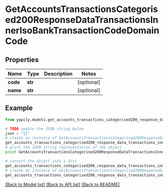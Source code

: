 # GetAccountsTransactionsCategorised200ResponseDataTransactionsInnerIsoBankTransactionCodeDomainCode


## Properties
Name | Type | Description | Notes
------------ | ------------- | ------------- | -------------
**code** | **str** |  | [optional] 
**name** | **str** |  | [optional] 

## Example

```python
from yapily.models.get_accounts_transactions_categorised200_response_data_transactions_inner_iso_bank_transaction_code_domain_code import GetAccountsTransactionsCategorised200ResponseDataTransactionsInnerIsoBankTransactionCodeDomainCode

# TODO update the JSON string below
json = "{}"
# create an instance of GetAccountsTransactionsCategorised200ResponseDataTransactionsInnerIsoBankTransactionCodeDomainCode from a JSON string
get_accounts_transactions_categorised200_response_data_transactions_inner_iso_bank_transaction_code_domain_code_instance = GetAccountsTransactionsCategorised200ResponseDataTransactionsInnerIsoBankTransactionCodeDomainCode.from_json(json)
# print the JSON string representation of the object
print GetAccountsTransactionsCategorised200ResponseDataTransactionsInnerIsoBankTransactionCodeDomainCode.to_json()

# convert the object into a dict
get_accounts_transactions_categorised200_response_data_transactions_inner_iso_bank_transaction_code_domain_code_dict = get_accounts_transactions_categorised200_response_data_transactions_inner_iso_bank_transaction_code_domain_code_instance.to_dict()
# create an instance of GetAccountsTransactionsCategorised200ResponseDataTransactionsInnerIsoBankTransactionCodeDomainCode from a dict
get_accounts_transactions_categorised200_response_data_transactions_inner_iso_bank_transaction_code_domain_code_from_dict = GetAccountsTransactionsCategorised200ResponseDataTransactionsInnerIsoBankTransactionCodeDomainCode.from_dict(get_accounts_transactions_categorised200_response_data_transactions_inner_iso_bank_transaction_code_domain_code_dict)
```
[[Back to Model list]](../README.md#documentation-for-models) [[Back to API list]](../README.md#documentation-for-api-endpoints) [[Back to README]](../README.md)


